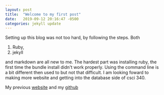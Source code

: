 ```yaml
---
layout: post
title:  "Welcome to my first post"
date:   2019-09-12 20:16:47 -0500
categories: jekyll update
---
```

Setting up this blog was not too hard, by following the steps.
Both
1. Ruby,
2. jekyll

and markdown are all new to me. The hardest part was installing ruby, the first time the bundle install
didn't work properly. Using the command line is a bit different then used to but not that difficult.
 I am looking foward to making more website and getting into the database side of csci 340.

My previous [website](https://zacharyanelson.github.io/Csci340/labs/lab2/)
and my [github](https://github.com/ZacharyANelson)
